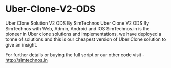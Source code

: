 # Uber-Clone-V2-ODS
Uber Clone Solution V2 ODS By SimTechnos
Uber Clone V2 ODS By SimTechnos with Web, Admin, Android and IOS SimTechnos.in is the pioneer in Uber clone solutions and implementations, we have deployed a tonne of solutions and this is our cheapest version of Uber Clone solution to give an insight.

For further details or buying the full script or our other code visit - http://simtechnos.in
